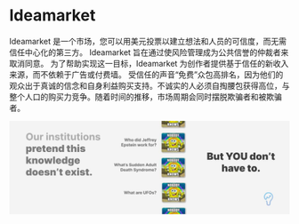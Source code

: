 # Ideamarket

Ideamarket 是一个市场，您可以用美元投票以建立想法和人员的可信度，而无需信任中心化的第三方。
Ideamarket 旨在通过使风险管理成为公共信誉的仲裁者来取消同意。
为了帮助实现这一目标，Ideamarket 为创作者提供基于信任的新收入来源，而不依赖于广告或付费墙。
受信任的声音“免费”众包高排名，因为他们的观众出于真诚的信念和自身利益购买支持。不诚实的人必须自掏腰包获得高位，与整个人口的购买力竞争。随着时间的推移，市场周期会同时摆脱欺骗者和被欺骗者。

![1500x500](1500x500.jpg)

